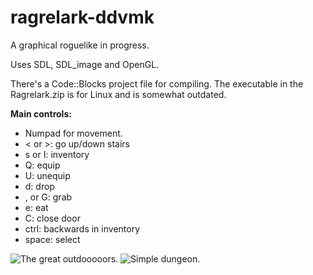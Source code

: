 ragrelark-ddvmk
===============

A graphical roguelike in progress.

Uses SDL, SDL_image and OpenGL.

There's a Code::Blocks project file for compiling.
The executable in the Ragrelark.zip is for Linux and is somewhat outdated.

__Main controls:__
* Numpad for movement.
* < or >: go up/down stairs
* s or I: inventory
* Q: equip
* U: unequip
* d: drop
* , or G: grab
* e: eat
* C: close door
* ctrl: backwards in inventory
* space: select

![The great outdooooors.](/LUKK3/ragrelark-ddvmk/blob/master/pics/ragrpic1.png)
![Simple dungeon.](/LUKK3/ragrelark-ddvmk/blob/master/pics/ragrepic2.png)
